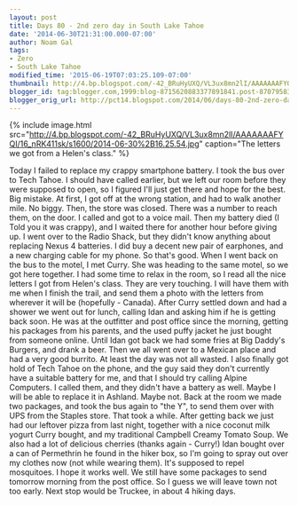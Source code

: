 ```yaml
---
layout: post
title: Days 80 - 2nd zero day in South Lake Tahoe
date: '2014-06-30T21:31:00.000-07:00'
author: Noam Gal
tags:
- Zero
- South Lake Tahoe
modified_time: '2015-06-19T07:03:25.109-07:00'
thumbnail: http://4.bp.blogspot.com/-42_BRuHyUXQ/VL3ux8mn2lI/AAAAAAAFYQI/16_nRK411sk/s72-c/2014-06-30%2B16.25.54.jpg
blogger_id: tag:blogger.com,1999:blog-8715620883377891841.post-8707958323505077847
blogger_orig_url: http://pct14.blogspot.com/2014/06/days-80-2nd-zero-day-in-south-lake-tahoe.html
---
```




{% include image.html src="http://4.bp.blogspot.com/-42_BRuHyUXQ/VL3ux8mn2lI/AAAAAAAFYQI/16_nRK411sk/s1600/2014-06-30%2B16.25.54.jpg" caption="The letters we got from a Helen's class." %}

 Today I failed to replace my crappy smartphone battery.
I took the bus over to Tech Tahoe. I should have called
 earlier, but we left our room before they were supposed to open, so I figured I'll just get there and hope for the
 best. Big mistake. At first, I got off at the wrong station, and had to walk another mile. No biggy. Then, the store
 was closed. There was a number to reach them, on the door. I called and got to a voice mail. Then my battery died (I
 Told you it was crappy), and I waited there for another hour before giving up.
I went over to the Radio Shack,
 but they didn't know anything about replacing Nexus 4 batteries. I did buy a decent new pair of earphones, and a new
 charging cable for my phone. So that's good.
When I went back on the bus to the motel, I met Curry. She was
 heading to the same motel, so we got here together. I had some time to relax in the room, so I read all the nice
 letters I got from Helen's class. They are very touching. I will have them with me when I finish the trail, and send
 them a photo with the letters from wherever it will be (hopefully - Canada).
After Curry settled down and had a
 shower we went out for lunch, calling Idan and asking him if he is getting back soon. He was at the outfitter and
 post office since the morning, getting his packages from his parents, and the used puffy jacket he just bought from
 someone online.
Until Idan got back we had some fries at Big Daddy's Burgers, and drank a beer. Then we all went
 over to a Mexican place and had a very good burrito. At least the day was not all wasted.
I also finally got
 hold of Tech Tahoe on the phone, and the guy said they don't currently have a suitable battery for me, and that I
 should try calling Alpine Computers. I called them, and they didn't have a battery as well. Maybe I will be able to
 replace it in Ashland. Maybe not.
Back at the room we made two packages, and took the bus again to "the Y", to
 send them over with UPS from the Staples store. That took a while.
After getting back we just had our leftover
 pizza from last night, together with a nice coconut milk yogurt Curry bought, and my traditional Campbell Creamy
 Tomato Soup. We also had a lot of delicious cherries (thanks again - Curry!)
Idan bought over a can of
 Permethrin he found in the hiker box, so I'm going to spray out over my clothes now (not while wearing them). It's
 supposed to repel mosquitoes. I hope it works well.
We still have some packages to send tomorrow morning from
 the post office. So I guess we will leave town not too early. Next stop would be Truckee, in about 4 hiking days.
